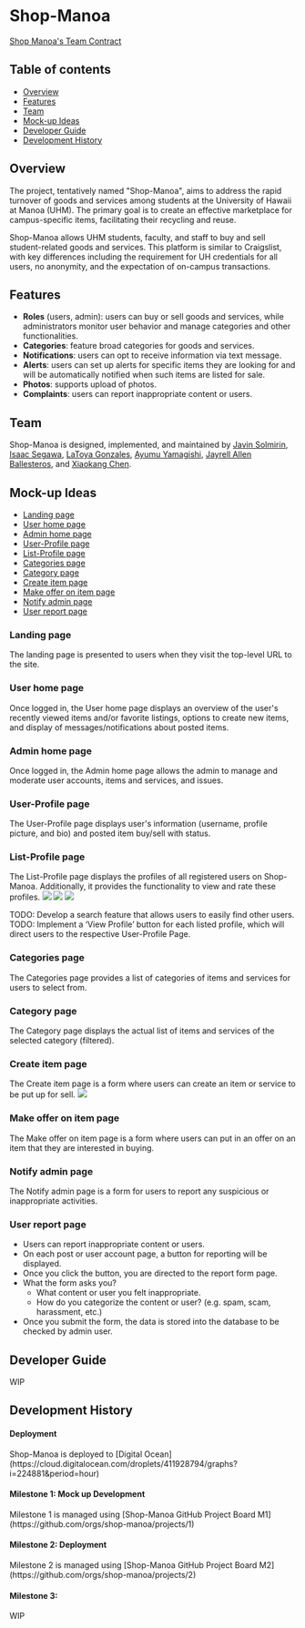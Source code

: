 # Shop-Manoa
[Shop Manoa's Team Contract](https://docs.google.com/document/d/1cJpwAVo2HtDnGPQh8G5f4IqFMvtsIkIU4RTED5MFBb0/edit?usp=sharing)

## Table of contents
* [Overview](#overview)
* [Features](#features)
* [Team](#team)
* [Mock-up Ideas](#mock-up-ideas)
* [Developer Guide](#developer-guide)
* [Development History](#development-history)

## Overview
The project, tentatively named "Shop-Manoa", aims to address the rapid turnover of goods and services among students at the University of Hawaii at Manoa (UHM). The primary goal is to create an effective marketplace for campus-specific items, facilitating their recycling and reuse.

Shop-Manoa allows UHM students, faculty, and staff to buy and sell student-related goods and services. This platform is similar to Craigslist, with key differences including the requirement for UH credentials for all users, no anonymity, and the expectation of on-campus transactions.

## Features
* **Roles** (users, admin): users can buy or sell goods and services, while administrators monitor user behavior and manage categories and other functionalities.
* **Categories**: feature broad categories for goods and services.
* **Notifications**: users can opt to receive information via text message.
* **Alerts**: users can set up alerts for specific items they are looking for and will be automatically notified when such items are listed for sale.
* **Photos**: supports upload of photos.
* **Complaints**: users can report inappropriate content or users.

## Team
Shop-Manoa is designed, implemented, and maintained by [Javin Solmirin](https://javinsol.github.io), [Isaac Segawa](https://imths.github.io), [LaToya Gonzales](https://latoyagonzales.github.io), [Ayumu Yamagishi](https://000Aym612.github.io), [Jayrell Allen Ballesteros](https://Kyj1n.github.io), and [Xiaokang Chen](https://XiaoKChenEDU.github.io).

## Mock-up Ideas
  * [Landing page](#landing-page)
  * [User home page](#user-home-page)
  * [Admin home page](#admin-home-page)
  * [User-Profile page](#user-profile-page)
  * [List-Profile page](#list-profile-page)
  * [Categories page](#categories-page)
  * [Category page](#category-page)
  * [Create item page](#create-item-page)
  * [Make offer on item page](#make-offer-on-item-page) 
  * [Notify admin page](#notify-admin-page)
  * [User report page](#user-report-page)

### Landing page
The landing page is presented to users when they visit the top-level URL to the site.

### User home page
Once logged in, the User home page displays an overview of the user's recently viewed items and/or favorite listings, options to create new items, and display of messages/notifications about posted items.

### Admin home page
Once logged in, the Admin home page allows the admin to manage and moderate user accounts, items and services, and issues.

### User-Profile page
The User-Profile page displays user's information (username, profile picture, and bio) and posted item buy/sell with status.

### List-Profile page
The List-Profile page displays the profiles of all registered users on Shop-Manoa. Additionally, it provides the functionality to view and rate these profiles.
<img src="doc/list-profile.jpg">
<img src="doc/give-rating-1.jpg">
<img src="doc/give-rating-2.jpg">

TODO: Develop a search feature that allows users to easily find other users.
TODO: Implement a ‘View Profile’ button for each listed profile, which will direct users to the respective User-Profile Page.

### Categories page
The Categories page provides a list of categories of items and services for users to select from.

### Category page
The Category page displays the actual list of items and services of the selected category (filtered).

### Create item page
The Create item page is a form where users can create an item or service to be put up for sell.
<img src="doc/create-item.png">

### Make offer on item page
The Make offer on item page is a form where users can put in an offer on an item that they are interested in buying.

### Notify admin page
The Notify admin page is a form for users to report any suspicious or inappropriate activities.

### User report page
- Users can report inappropriate content or users.
- On each post or user account page, a button for reporting will be displayed.
- Once you click the button, you are directed to the report form page.
- What the form asks you? 
  - What content or user you felt inappropriate.
  - How do you categorize the content or user? (e.g. spam, scam, harassment, etc.)
- Once you submit the form, the data is stored into the database to be checked by admin user.

## Developer Guide
WIP

## Development History
<h4>Deployment</h4>
Shop-Manoa is deployed to [Digital Ocean](https://cloud.digitalocean.com/droplets/411928794/graphs?i=224881&period=hour)
<h4>Milestone 1: Mock up Development</h4>
Milestone 1 is managed using [Shop-Manoa GitHub Project Board M1](https://github.com/orgs/shop-manoa/projects/1)
<h4>Milestone 2: Deployment</h4>
Milestone 2 is managed using [Shop-Manoa GitHub Project Board M2](https://github.com/orgs/shop-manoa/projects/2)
<h4>Milestone 3: </h4>
WIP
